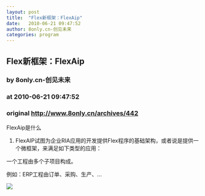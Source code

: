 ```yaml
---
layout: post
title:  "Flex新框架：FlexAip"
date:   2010-06-21 09:47:52
author: 8only.cn-创见未来
categories: program
---
```


## Flex新框架：FlexAip
### by 8only.cn-创见未来
### at 2010-06-21 09:47:52
### original <http://www.8only.cn/archives/442>

FlexAip是什么
1. FlexAIP试图为企业RIA应用的开发提供Flex程序的基础架构，或者说是提供一个微框架，来满足如下类型的应用：

一个工程由多个子项目构成。

例如：ERP工程由订单、采购、生产、...<img src="http://www1.feedsky.com/t1/381485043/swfsh/feedsky/s.gif?r=http://www.8only.cn/archives/442" border="0" height="0" width="0"><p><a href="http://www1.feedsky.com/r/l/feedsky/swfsh/381485043/art01.html"><img border="0" ismap src="http://www1.feedsky.com/r/i/feedsky/swfsh/381485043/art01.gif"></a></p>